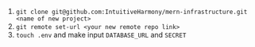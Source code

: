 1) `git clone git@github.com:IntuitiveHarmony/mern-infrastructure.git <name of new project>`
2) `git remote set-url <your new remote repo link>`
3) `touch .env` and make input `DATABASE_URL` and `SECRET`